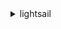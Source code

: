 <details><summary>lightsail</summary><blockquote>

- **<details><summary>allocate-static-ip</summary><blockquote>**

  * --static-ip-name
  * --cli-input-json
  * --cli-input-yaml
  * --generate-cli-skeleton


- **<details><summary>attach-certificate-to-distribution</summary><blockquote>**

  * --distribution-name
  * --certificate-name
  * --cli-input-json
  * --cli-input-yaml
  * --generate-cli-skeleton


- **<details><summary>attach-disk</summary><blockquote>**

  * --disk-name
  * --instance-name
  * --disk-path
  * --cli-input-json
  * --cli-input-yaml
  * --generate-cli-skeleton


- **<details><summary>attach-instances-to-load-balancer</summary><blockquote>**

  * --load-balancer-name
  * --instance-names
  * --cli-input-json
  * --cli-input-yaml
  * --generate-cli-skeleton


- **<details><summary>attach-load-balancer-tls-certificate</summary><blockquote>**

  * --load-balancer-name
  * --certificate-name
  * --cli-input-json
  * --cli-input-yaml
  * --generate-cli-skeleton


- **<details><summary>attach-static-ip</summary><blockquote>**

  * --static-ip-name
  * --instance-name
  * --cli-input-json
  * --cli-input-yaml
  * --generate-cli-skeleton


- **<details><summary>close-instance-public-ports</summary><blockquote>**

  * --port-info
  * --instance-name
  * --cli-input-json
  * --cli-input-yaml
  * --generate-cli-skeleton


- **<details><summary>copy-snapshot</summary><blockquote>**

  * --source-snapshot-name
  * --source-resource-name
  * --restore-date
  * --use-latest-restorable-auto-snapshot
  * --no-use-latest-restorable-auto-snapshot
  * --target-snapshot-name
  * --source-region
  * --cli-input-json
  * --cli-input-yaml
  * --generate-cli-skeleton


- **<details><summary>create-bucket</summary><blockquote>**

  * --bucket-name
  * --bundle-id
  * --tags
  * --enable-object-versioning
  * --no-enable-object-versioning
  * --cli-input-json
  * --cli-input-yaml
  * --generate-cli-skeleton


- **<details><summary>create-bucket-access-key</summary><blockquote>**

  * --bucket-name
  * --cli-input-json
  * --cli-input-yaml
  * --generate-cli-skeleton


- **<details><summary>create-certificate</summary><blockquote>**

  * --certificate-name
  * --domain-name
  * --subject-alternative-names
  * --tags
  * --cli-input-json
  * --cli-input-yaml
  * --generate-cli-skeleton


- **<details><summary>create-cloud-formation-stack</summary><blockquote>**

  * --instances
  * --cli-input-json
  * --cli-input-yaml
  * --generate-cli-skeleton


- **<details><summary>create-contact-method</summary><blockquote>**

  * --protocol
  * --contact-endpoint
  * --cli-input-json
  * --cli-input-yaml
  * --generate-cli-skeleton


- **<details><summary>create-container-service</summary><blockquote>**

  * --service-name
  * --power
  * --scale
  * --tags
  * --public-domain-names
  * --deployment
  * --cli-input-json
  * --cli-input-yaml
  * --generate-cli-skeleton


- **<details><summary>create-container-service-deployment</summary><blockquote>**

  * --service-name
  * --containers
  * --public-endpoint
  * --cli-input-json
  * --cli-input-yaml
  * --generate-cli-skeleton


- **<details><summary>create-container-service-registry-login</summary><blockquote>**

  * --cli-input-json
  * --cli-input-yaml
  * --generate-cli-skeleton


- **<details><summary>create-disk</summary><blockquote>**

  * --disk-name
  * --availability-zone
  * --size-in-gb
  * --tags
  * --add-ons
  * --cli-input-json
  * --cli-input-yaml
  * --generate-cli-skeleton


- **<details><summary>create-disk-from-snapshot</summary><blockquote>**

  * --disk-name
  * --disk-snapshot-name
  * --availability-zone
  * --size-in-gb
  * --tags
  * --add-ons
  * --source-disk-name
  * --restore-date
  * --use-latest-restorable-auto-snapshot
  * --no-use-latest-restorable-auto-snapshot
  * --cli-input-json
  * --cli-input-yaml
  * --generate-cli-skeleton


- **<details><summary>create-disk-snapshot</summary><blockquote>**

  * --disk-name
  * --disk-snapshot-name
  * --instance-name
  * --tags
  * --cli-input-json
  * --cli-input-yaml
  * --generate-cli-skeleton


- **<details><summary>create-distribution</summary><blockquote>**

  * --distribution-name
  * --origin
  * --default-cache-behavior
  * --cache-behavior-settings
  * --cache-behaviors
  * --bundle-id
  * --ip-address-type
  * --tags
  * --cli-input-json
  * --cli-input-yaml
  * --generate-cli-skeleton


- **<details><summary>create-domain</summary><blockquote>**

  * --domain-name
  * --tags
  * --cli-input-json
  * --cli-input-yaml
  * --generate-cli-skeleton


- **<details><summary>create-domain-entry</summary><blockquote>**

  * --domain-name
  * --domain-entry
  * --cli-input-json
  * --cli-input-yaml
  * --generate-cli-skeleton


- **<details><summary>create-instances</summary><blockquote>**

  * --instance-names
  * --availability-zone
  * --custom-image-name
  * --blueprint-id
  * --bundle-id
  * --user-data
  * --key-pair-name
  * --tags
  * --add-ons
  * --ip-address-type
  * --cli-input-json
  * --cli-input-yaml
  * --generate-cli-skeleton


- **<details><summary>create-instances-from-snapshot</summary><blockquote>**

  * --instance-names
  * --attached-disk-mapping
  * --availability-zone
  * --instance-snapshot-name
  * --bundle-id
  * --user-data
  * --key-pair-name
  * --tags
  * --add-ons
  * --ip-address-type
  * --source-instance-name
  * --restore-date
  * --use-latest-restorable-auto-snapshot
  * --no-use-latest-restorable-auto-snapshot
  * --cli-input-json
  * --cli-input-yaml
  * --generate-cli-skeleton


- **<details><summary>create-instance-snapshot</summary><blockquote>**

  * --instance-snapshot-name
  * --instance-name
  * --tags
  * --cli-input-json
  * --cli-input-yaml
  * --generate-cli-skeleton


- **<details><summary>create-key-pair</summary><blockquote>**

  * --key-pair-name
  * --tags
  * --cli-input-json
  * --cli-input-yaml
  * --generate-cli-skeleton


- **<details><summary>create-load-balancer</summary><blockquote>**

  * --load-balancer-name
  * --instance-port
  * --health-check-path
  * --certificate-name
  * --certificate-domain-name
  * --certificate-alternative-names
  * --tags
  * --ip-address-type
  * --cli-input-json
  * --cli-input-yaml
  * --generate-cli-skeleton


- **<details><summary>create-load-balancer-tls-certificate</summary><blockquote>**

  * --load-balancer-name
  * --certificate-name
  * --certificate-domain-name
  * --certificate-alternative-names
  * --tags
  * --cli-input-json
  * --cli-input-yaml
  * --generate-cli-skeleton


- **<details><summary>create-relational-database</summary><blockquote>**

  * --relational-database-name
  * --availability-zone
  * --relational-database-blueprint-id
  * --relational-database-bundle-id
  * --master-database-name
  * --master-username
  * --master-user-password
  * --preferred-backup-window
  * --preferred-maintenance-window
  * --publicly-accessible
  * --no-publicly-accessible
  * --tags
  * --cli-input-json
  * --cli-input-yaml
  * --generate-cli-skeleton


- **<details><summary>create-relational-database-from-snapshot</summary><blockquote>**

  * --relational-database-name
  * --availability-zone
  * --publicly-accessible
  * --no-publicly-accessible
  * --relational-database-snapshot-name
  * --relational-database-bundle-id
  * --source-relational-database-name
  * --restore-time
  * --use-latest-restorable-time
  * --no-use-latest-restorable-time
  * --tags
  * --cli-input-json
  * --cli-input-yaml
  * --generate-cli-skeleton


- **<details><summary>create-relational-database-snapshot</summary><blockquote>**

  * --relational-database-name
  * --relational-database-snapshot-name
  * --tags
  * --cli-input-json
  * --cli-input-yaml
  * --generate-cli-skeleton


- **<details><summary>delete-alarm</summary><blockquote>**

  * --alarm-name
  * --cli-input-json
  * --cli-input-yaml
  * --generate-cli-skeleton


- **<details><summary>delete-auto-snapshot</summary><blockquote>**

  * --resource-name
  * --date
  * --cli-input-json
  * --cli-input-yaml
  * --generate-cli-skeleton


- **<details><summary>delete-bucket</summary><blockquote>**

  * --bucket-name
  * --force-delete
  * --no-force-delete
  * --cli-input-json
  * --cli-input-yaml
  * --generate-cli-skeleton


- **<details><summary>delete-bucket-access-key</summary><blockquote>**

  * --bucket-name
  * --access-key-id
  * --cli-input-json
  * --cli-input-yaml
  * --generate-cli-skeleton


- **<details><summary>delete-certificate</summary><blockquote>**

  * --certificate-name
  * --cli-input-json
  * --cli-input-yaml
  * --generate-cli-skeleton


- **<details><summary>delete-contact-method</summary><blockquote>**

  * --protocol
  * --cli-input-json
  * --cli-input-yaml
  * --generate-cli-skeleton


- **<details><summary>delete-container-image</summary><blockquote>**

  * --service-name
  * --image
  * --cli-input-json
  * --cli-input-yaml
  * --generate-cli-skeleton


- **<details><summary>delete-container-service</summary><blockquote>**

  * --service-name
  * --cli-input-json
  * --cli-input-yaml
  * --generate-cli-skeleton


- **<details><summary>delete-disk</summary><blockquote>**

  * --disk-name
  * --force-delete-add-ons
  * --no-force-delete-add-ons
  * --cli-input-json
  * --cli-input-yaml
  * --generate-cli-skeleton


- **<details><summary>delete-disk-snapshot</summary><blockquote>**

  * --disk-snapshot-name
  * --cli-input-json
  * --cli-input-yaml
  * --generate-cli-skeleton


- **<details><summary>delete-distribution</summary><blockquote>**

  * --distribution-name
  * --cli-input-json
  * --cli-input-yaml
  * --generate-cli-skeleton


- **<details><summary>delete-domain</summary><blockquote>**

  * --domain-name
  * --cli-input-json
  * --cli-input-yaml
  * --generate-cli-skeleton


- **<details><summary>delete-domain-entry</summary><blockquote>**

  * --domain-name
  * --domain-entry
  * --cli-input-json
  * --cli-input-yaml
  * --generate-cli-skeleton


- **<details><summary>delete-instance</summary><blockquote>**

  * --instance-name
  * --force-delete-add-ons
  * --no-force-delete-add-ons
  * --cli-input-json
  * --cli-input-yaml
  * --generate-cli-skeleton


- **<details><summary>delete-instance-snapshot</summary><blockquote>**

  * --instance-snapshot-name
  * --cli-input-json
  * --cli-input-yaml
  * --generate-cli-skeleton


- **<details><summary>delete-key-pair</summary><blockquote>**

  * --key-pair-name
  * --cli-input-json
  * --cli-input-yaml
  * --generate-cli-skeleton


- **<details><summary>delete-known-host-keys</summary><blockquote>**

  * --instance-name
  * --cli-input-json
  * --cli-input-yaml
  * --generate-cli-skeleton


- **<details><summary>delete-load-balancer</summary><blockquote>**

  * --load-balancer-name
  * --cli-input-json
  * --cli-input-yaml
  * --generate-cli-skeleton


- **<details><summary>delete-load-balancer-tls-certificate</summary><blockquote>**

  * --load-balancer-name
  * --certificate-name
  * --force
  * --no-force
  * --cli-input-json
  * --cli-input-yaml
  * --generate-cli-skeleton


- **<details><summary>delete-relational-database</summary><blockquote>**

  * --relational-database-name
  * --skip-final-snapshot
  * --no-skip-final-snapshot
  * --final-relational-database-snapshot-name
  * --cli-input-json
  * --cli-input-yaml
  * --generate-cli-skeleton


- **<details><summary>delete-relational-database-snapshot</summary><blockquote>**

  * --relational-database-snapshot-name
  * --cli-input-json
  * --cli-input-yaml
  * --generate-cli-skeleton


- **<details><summary>detach-certificate-from-distribution</summary><blockquote>**

  * --distribution-name
  * --cli-input-json
  * --cli-input-yaml
  * --generate-cli-skeleton


- **<details><summary>detach-disk</summary><blockquote>**

  * --disk-name
  * --cli-input-json
  * --cli-input-yaml
  * --generate-cli-skeleton


- **<details><summary>detach-instances-from-load-balancer</summary><blockquote>**

  * --load-balancer-name
  * --instance-names
  * --cli-input-json
  * --cli-input-yaml
  * --generate-cli-skeleton


- **<details><summary>detach-static-ip</summary><blockquote>**

  * --static-ip-name
  * --cli-input-json
  * --cli-input-yaml
  * --generate-cli-skeleton


- **<details><summary>disable-add-on</summary><blockquote>**

  * --add-on-type
  * --resource-name
  * --cli-input-json
  * --cli-input-yaml
  * --generate-cli-skeleton


- **<details><summary>download-default-key-pair</summary><blockquote>**

  * --cli-input-json
  * --cli-input-yaml
  * --generate-cli-skeleton


- **<details><summary>enable-add-on</summary><blockquote>**

  * --resource-name
  * --add-on-request
  * --cli-input-json
  * --cli-input-yaml
  * --generate-cli-skeleton


- **<details><summary>export-snapshot</summary><blockquote>**

  * --source-snapshot-name
  * --cli-input-json
  * --cli-input-yaml
  * --generate-cli-skeleton


- **<details><summary>get-active-names</summary><blockquote>**

  * --cli-input-json
  * --cli-input-yaml
  * --starting-token
  * --max-items
  * --generate-cli-skeleton


- **<details><summary>get-alarms</summary><blockquote>**

  * --alarm-name
  * --page-token
  * --monitored-resource-name
  * --cli-input-json
  * --cli-input-yaml
  * --generate-cli-skeleton


- **<details><summary>get-auto-snapshots</summary><blockquote>**

  * --resource-name
  * --cli-input-json
  * --cli-input-yaml
  * --generate-cli-skeleton


- **<details><summary>get-blueprints</summary><blockquote>**

  * --include-inactive
  * --no-include-inactive
  * --cli-input-json
  * --cli-input-yaml
  * --starting-token
  * --max-items
  * --generate-cli-skeleton


- **<details><summary>get-bucket-access-keys</summary><blockquote>**

  * --bucket-name
  * --cli-input-json
  * --cli-input-yaml
  * --generate-cli-skeleton


- **<details><summary>get-bucket-bundles</summary><blockquote>**

  * --include-inactive
  * --no-include-inactive
  * --cli-input-json
  * --cli-input-yaml
  * --generate-cli-skeleton


- **<details><summary>get-bucket-metric-data</summary><blockquote>**

  * --bucket-name
  * --metric-name
  * --start-time
  * --end-time
  * --period
  * --statistics
  * --unit
  * --cli-input-json
  * --cli-input-yaml
  * --generate-cli-skeleton


- **<details><summary>get-buckets</summary><blockquote>**

  * --bucket-name
  * --page-token
  * --include-connected-resources
  * --no-include-connected-resources
  * --cli-input-json
  * --cli-input-yaml
  * --generate-cli-skeleton


- **<details><summary>get-bundles</summary><blockquote>**

  * --include-inactive
  * --no-include-inactive
  * --cli-input-json
  * --cli-input-yaml
  * --starting-token
  * --max-items
  * --generate-cli-skeleton


- **<details><summary>get-certificates</summary><blockquote>**

  * --certificate-statuses
  * --include-certificate-details
  * --no-include-certificate-details
  * --certificate-name
  * --cli-input-json
  * --cli-input-yaml
  * --generate-cli-skeleton


- **<details><summary>get-cloud-formation-stack-records</summary><blockquote>**

  * --cli-input-json
  * --cli-input-yaml
  * --starting-token
  * --max-items
  * --generate-cli-skeleton


- **<details><summary>get-contact-methods</summary><blockquote>**

  * --protocols
  * --cli-input-json
  * --cli-input-yaml
  * --generate-cli-skeleton


- **<details><summary>get-container-api-metadata</summary><blockquote>**

  * --cli-input-json
  * --cli-input-yaml
  * --generate-cli-skeleton


- **<details><summary>get-container-images</summary><blockquote>**

  * --service-name
  * --cli-input-json
  * --cli-input-yaml
  * --generate-cli-skeleton


- **<details><summary>get-container-log</summary><blockquote>**

  * --service-name
  * --container-name
  * --start-time
  * --end-time
  * --filter-pattern
  * --page-token
  * --cli-input-json
  * --cli-input-yaml
  * --generate-cli-skeleton


- **<details><summary>get-container-service-deployments</summary><blockquote>**

  * --service-name
  * --cli-input-json
  * --cli-input-yaml
  * --generate-cli-skeleton


- **<details><summary>get-container-service-metric-data</summary><blockquote>**

  * --service-name
  * --metric-name
  * --start-time
  * --end-time
  * --period
  * --statistics
  * --cli-input-json
  * --cli-input-yaml
  * --generate-cli-skeleton


- **<details><summary>get-container-service-powers</summary><blockquote>**

  * --cli-input-json
  * --cli-input-yaml
  * --generate-cli-skeleton


- **<details><summary>get-container-services</summary><blockquote>**

  * --service-name
  * --cli-input-json
  * --cli-input-yaml
  * --generate-cli-skeleton


- **<details><summary>get-disk</summary><blockquote>**

  * --disk-name
  * --cli-input-json
  * --cli-input-yaml
  * --generate-cli-skeleton


- **<details><summary>get-disks</summary><blockquote>**

  * --cli-input-json
  * --cli-input-yaml
  * --starting-token
  * --max-items
  * --generate-cli-skeleton


- **<details><summary>get-disk-snapshot</summary><blockquote>**

  * --disk-snapshot-name
  * --cli-input-json
  * --cli-input-yaml
  * --generate-cli-skeleton


- **<details><summary>get-disk-snapshots</summary><blockquote>**

  * --cli-input-json
  * --cli-input-yaml
  * --starting-token
  * --max-items
  * --generate-cli-skeleton


- **<details><summary>get-distribution-bundles</summary><blockquote>**

  * --cli-input-json
  * --cli-input-yaml
  * --generate-cli-skeleton


- **<details><summary>get-distribution-latest-cache-reset</summary><blockquote>**

  * --distribution-name
  * --cli-input-json
  * --cli-input-yaml
  * --generate-cli-skeleton


- **<details><summary>get-distribution-metric-data</summary><blockquote>**

  * --distribution-name
  * --metric-name
  * --start-time
  * --end-time
  * --period
  * --unit
  * --statistics
  * --cli-input-json
  * --cli-input-yaml
  * --generate-cli-skeleton


- **<details><summary>get-distributions</summary><blockquote>**

  * --distribution-name
  * --page-token
  * --cli-input-json
  * --cli-input-yaml
  * --generate-cli-skeleton


- **<details><summary>get-domain</summary><blockquote>**

  * --domain-name
  * --cli-input-json
  * --cli-input-yaml
  * --generate-cli-skeleton


- **<details><summary>get-domains</summary><blockquote>**

  * --cli-input-json
  * --cli-input-yaml
  * --starting-token
  * --max-items
  * --generate-cli-skeleton


- **<details><summary>get-export-snapshot-records</summary><blockquote>**

  * --cli-input-json
  * --cli-input-yaml
  * --starting-token
  * --max-items
  * --generate-cli-skeleton


- **<details><summary>get-instance</summary><blockquote>**

  * --instance-name
  * --cli-input-json
  * --cli-input-yaml
  * --generate-cli-skeleton


- **<details><summary>get-instance-access-details</summary><blockquote>**

  * --instance-name
  * --protocol
  * --cli-input-json
  * --cli-input-yaml
  * --generate-cli-skeleton


- **<details><summary>get-instance-metric-data</summary><blockquote>**

  * --instance-name
  * --metric-name
  * --period
  * --start-time
  * --end-time
  * --unit
  * --statistics
  * --cli-input-json
  * --cli-input-yaml
  * --generate-cli-skeleton


- **<details><summary>get-instance-port-states</summary><blockquote>**

  * --instance-name
  * --cli-input-json
  * --cli-input-yaml
  * --generate-cli-skeleton


- **<details><summary>get-instances</summary><blockquote>**

  * --cli-input-json
  * --cli-input-yaml
  * --starting-token
  * --max-items
  * --generate-cli-skeleton


- **<details><summary>get-instance-snapshot</summary><blockquote>**

  * --instance-snapshot-name
  * --cli-input-json
  * --cli-input-yaml
  * --generate-cli-skeleton


- **<details><summary>get-instance-snapshots</summary><blockquote>**

  * --cli-input-json
  * --cli-input-yaml
  * --starting-token
  * --max-items
  * --generate-cli-skeleton


- **<details><summary>get-instance-state</summary><blockquote>**

  * --instance-name
  * --cli-input-json
  * --cli-input-yaml
  * --generate-cli-skeleton


- **<details><summary>get-key-pair</summary><blockquote>**

  * --key-pair-name
  * --cli-input-json
  * --cli-input-yaml
  * --generate-cli-skeleton


- **<details><summary>get-key-pairs</summary><blockquote>**

  * --cli-input-json
  * --cli-input-yaml
  * --starting-token
  * --max-items
  * --generate-cli-skeleton


- **<details><summary>get-load-balancer</summary><blockquote>**

  * --load-balancer-name
  * --cli-input-json
  * --cli-input-yaml
  * --generate-cli-skeleton


- **<details><summary>get-load-balancer-metric-data</summary><blockquote>**

  * --load-balancer-name
  * --metric-name
  * --period
  * --start-time
  * --end-time
  * --unit
  * --statistics
  * --cli-input-json
  * --cli-input-yaml
  * --generate-cli-skeleton


- **<details><summary>get-load-balancers</summary><blockquote>**

  * --cli-input-json
  * --cli-input-yaml
  * --starting-token
  * --max-items
  * --generate-cli-skeleton


- **<details><summary>get-load-balancer-tls-certificates</summary><blockquote>**

  * --load-balancer-name
  * --cli-input-json
  * --cli-input-yaml
  * --generate-cli-skeleton


- **<details><summary>get-operation</summary><blockquote>**

  * --operation-id
  * --cli-input-json
  * --cli-input-yaml
  * --generate-cli-skeleton


- **<details><summary>get-operations</summary><blockquote>**

  * --cli-input-json
  * --cli-input-yaml
  * --starting-token
  * --max-items
  * --generate-cli-skeleton


- **<details><summary>get-operations-for-resource</summary><blockquote>**

  * --resource-name
  * --page-token
  * --cli-input-json
  * --cli-input-yaml
  * --generate-cli-skeleton


- **<details><summary>get-regions</summary><blockquote>**

  * --include-availability-zones
  * --no-include-availability-zones
  * --include-relational-database-availability-zones
  * --no-include-relational-database-availability-zones
  * --cli-input-json
  * --cli-input-yaml
  * --generate-cli-skeleton


- **<details><summary>get-relational-database</summary><blockquote>**

  * --relational-database-name
  * --cli-input-json
  * --cli-input-yaml
  * --generate-cli-skeleton


- **<details><summary>get-relational-database-blueprints</summary><blockquote>**

  * --cli-input-json
  * --cli-input-yaml
  * --starting-token
  * --max-items
  * --generate-cli-skeleton


- **<details><summary>get-relational-database-bundles</summary><blockquote>**

  * --cli-input-json
  * --cli-input-yaml
  * --starting-token
  * --max-items
  * --generate-cli-skeleton


- **<details><summary>get-relational-database-events</summary><blockquote>**

  * --relational-database-name
  * --duration-in-minutes
  * --cli-input-json
  * --cli-input-yaml
  * --starting-token
  * --max-items
  * --generate-cli-skeleton


- **<details><summary>get-relational-database-log-events</summary><blockquote>**

  * --relational-database-name
  * --log-stream-name
  * --start-time
  * --end-time
  * --start-from-head
  * --no-start-from-head
  * --page-token
  * --cli-input-json
  * --cli-input-yaml
  * --generate-cli-skeleton


- **<details><summary>get-relational-database-log-streams</summary><blockquote>**

  * --relational-database-name
  * --cli-input-json
  * --cli-input-yaml
  * --generate-cli-skeleton


- **<details><summary>get-relational-database-master-user-password</summary><blockquote>**

  * --relational-database-name
  * --password-version
  * --cli-input-json
  * --cli-input-yaml
  * --generate-cli-skeleton


- **<details><summary>get-relational-database-metric-data</summary><blockquote>**

  * --relational-database-name
  * --metric-name
  * --period
  * --start-time
  * --end-time
  * --unit
  * --statistics
  * --cli-input-json
  * --cli-input-yaml
  * --generate-cli-skeleton


- **<details><summary>get-relational-database-parameters</summary><blockquote>**

  * --relational-database-name
  * --cli-input-json
  * --cli-input-yaml
  * --starting-token
  * --max-items
  * --generate-cli-skeleton


- **<details><summary>get-relational-databases</summary><blockquote>**

  * --cli-input-json
  * --cli-input-yaml
  * --starting-token
  * --max-items
  * --generate-cli-skeleton


- **<details><summary>get-relational-database-snapshot</summary><blockquote>**

  * --relational-database-snapshot-name
  * --cli-input-json
  * --cli-input-yaml
  * --generate-cli-skeleton


- **<details><summary>get-relational-database-snapshots</summary><blockquote>**

  * --cli-input-json
  * --cli-input-yaml
  * --starting-token
  * --max-items
  * --generate-cli-skeleton


- **<details><summary>get-static-ip</summary><blockquote>**

  * --static-ip-name
  * --cli-input-json
  * --cli-input-yaml
  * --generate-cli-skeleton


- **<details><summary>get-static-ips</summary><blockquote>**

  * --cli-input-json
  * --cli-input-yaml
  * --starting-token
  * --max-items
  * --generate-cli-skeleton


- **<details><summary>help</summary><blockquote>**

  * 


- **<details><summary>import-key-pair</summary><blockquote>**

  * --key-pair-name
  * --public-key-base64
  * --cli-input-json
  * --cli-input-yaml
  * --generate-cli-skeleton


- **<details><summary>is-vpc-peered</summary><blockquote>**

  * --cli-input-json
  * --cli-input-yaml
  * --generate-cli-skeleton


- **<details><summary>open-instance-public-ports</summary><blockquote>**

  * --port-info
  * --instance-name
  * --cli-input-json
  * --cli-input-yaml
  * --generate-cli-skeleton


- **<details><summary>peer-vpc</summary><blockquote>**

  * --cli-input-json
  * --cli-input-yaml
  * --generate-cli-skeleton


- **<details><summary>push-container-image</summary><blockquote>**

  * --service-name
  * --image
  * --label


- **<details><summary>put-alarm</summary><blockquote>**

  * --alarm-name
  * --metric-name
  * --monitored-resource-name
  * --comparison-operator
  * --threshold
  * --evaluation-periods
  * --datapoints-to-alarm
  * --treat-missing-data
  * --contact-protocols
  * --notification-triggers
  * --notification-enabled
  * --no-notification-enabled
  * --cli-input-json
  * --cli-input-yaml
  * --generate-cli-skeleton


- **<details><summary>put-instance-public-ports</summary><blockquote>**

  * --port-infos
  * --instance-name
  * --cli-input-json
  * --cli-input-yaml
  * --generate-cli-skeleton


- **<details><summary>reboot-instance</summary><blockquote>**

  * --instance-name
  * --cli-input-json
  * --cli-input-yaml
  * --generate-cli-skeleton


- **<details><summary>reboot-relational-database</summary><blockquote>**

  * --relational-database-name
  * --cli-input-json
  * --cli-input-yaml
  * --generate-cli-skeleton


- **<details><summary>register-container-image</summary><blockquote>**

  * --service-name
  * --label
  * --digest
  * --cli-input-json
  * --cli-input-yaml
  * --generate-cli-skeleton


- **<details><summary>release-static-ip</summary><blockquote>**

  * --static-ip-name
  * --cli-input-json
  * --cli-input-yaml
  * --generate-cli-skeleton


- **<details><summary>reset-distribution-cache</summary><blockquote>**

  * --distribution-name
  * --cli-input-json
  * --cli-input-yaml
  * --generate-cli-skeleton


- **<details><summary>send-contact-method-verification</summary><blockquote>**

  * --protocol
  * --cli-input-json
  * --cli-input-yaml
  * --generate-cli-skeleton


- **<details><summary>set-ip-address-type</summary><blockquote>**

  * --resource-type
  * --resource-name
  * --ip-address-type
  * --cli-input-json
  * --cli-input-yaml
  * --generate-cli-skeleton


- **<details><summary>set-resource-access-for-bucket</summary><blockquote>**

  * --resource-name
  * --bucket-name
  * --access
  * --cli-input-json
  * --cli-input-yaml
  * --generate-cli-skeleton


- **<details><summary>start-instance</summary><blockquote>**

  * --instance-name
  * --cli-input-json
  * --cli-input-yaml
  * --generate-cli-skeleton


- **<details><summary>start-relational-database</summary><blockquote>**

  * --relational-database-name
  * --cli-input-json
  * --cli-input-yaml
  * --generate-cli-skeleton


- **<details><summary>stop-instance</summary><blockquote>**

  * --instance-name
  * --force
  * --no-force
  * --cli-input-json
  * --cli-input-yaml
  * --generate-cli-skeleton


- **<details><summary>stop-relational-database</summary><blockquote>**

  * --relational-database-name
  * --relational-database-snapshot-name
  * --cli-input-json
  * --cli-input-yaml
  * --generate-cli-skeleton


- **<details><summary>tag-resource</summary><blockquote>**

  * --resource-name
  * --resource-arn
  * --tags
  * --cli-input-json
  * --cli-input-yaml
  * --generate-cli-skeleton


- **<details><summary>test-alarm</summary><blockquote>**

  * --alarm-name
  * --state
  * --cli-input-json
  * --cli-input-yaml
  * --generate-cli-skeleton


- **<details><summary>unpeer-vpc</summary><blockquote>**

  * --cli-input-json
  * --cli-input-yaml
  * --generate-cli-skeleton


- **<details><summary>untag-resource</summary><blockquote>**

  * --resource-name
  * --resource-arn
  * --tag-keys
  * --cli-input-json
  * --cli-input-yaml
  * --generate-cli-skeleton


- **<details><summary>update-bucket</summary><blockquote>**

  * --bucket-name
  * --access-rules
  * --versioning
  * --readonly-access-accounts
  * --cli-input-json
  * --cli-input-yaml
  * --generate-cli-skeleton


- **<details><summary>update-bucket-bundle</summary><blockquote>**

  * --bucket-name
  * --bundle-id
  * --cli-input-json
  * --cli-input-yaml
  * --generate-cli-skeleton


- **<details><summary>update-container-service</summary><blockquote>**

  * --service-name
  * --power
  * --scale
  * --is-disabled
  * --no-is-disabled
  * --public-domain-names
  * --cli-input-json
  * --cli-input-yaml
  * --generate-cli-skeleton


- **<details><summary>update-distribution</summary><blockquote>**

  * --distribution-name
  * --origin
  * --default-cache-behavior
  * --cache-behavior-settings
  * --cache-behaviors
  * --is-enabled
  * --no-is-enabled
  * --cli-input-json
  * --cli-input-yaml
  * --generate-cli-skeleton


- **<details><summary>update-distribution-bundle</summary><blockquote>**

  * --distribution-name
  * --bundle-id
  * --cli-input-json
  * --cli-input-yaml
  * --generate-cli-skeleton


- **<details><summary>update-domain-entry</summary><blockquote>**

  * --domain-name
  * --domain-entry
  * --cli-input-json
  * --cli-input-yaml
  * --generate-cli-skeleton


- **<details><summary>update-load-balancer-attribute</summary><blockquote>**

  * --load-balancer-name
  * --attribute-name
  * --attribute-value
  * --cli-input-json
  * --cli-input-yaml
  * --generate-cli-skeleton


- **<details><summary>update-relational-database</summary><blockquote>**

  * --relational-database-name
  * --master-user-password
  * --rotate-master-user-password
  * --no-rotate-master-user-password
  * --preferred-backup-window
  * --preferred-maintenance-window
  * --enable-backup-retention
  * --no-enable-backup-retention
  * --disable-backup-retention
  * --no-disable-backup-retention
  * --publicly-accessible
  * --no-publicly-accessible
  * --apply-immediately
  * --no-apply-immediately
  * --ca-certificate-identifier
  * --cli-input-json
  * --cli-input-yaml
  * --generate-cli-skeleton


- **<details><summary>update-relational-database-parameters</summary><blockquote>**

  * --relational-database-name
  * --parameters
  * --cli-input-json
  * --cli-input-yaml
  * --generate-cli-skeleton


</blockquote></details>
</blockquote></details>
</blockquote></details>
</blockquote></details>
</blockquote></details>
</blockquote></details>
</blockquote></details>
</blockquote></details>
</blockquote></details>
</blockquote></details>
</blockquote></details>
</blockquote></details>
</blockquote></details>
</blockquote></details>
</blockquote></details>
</blockquote></details>
</blockquote></details>
</blockquote></details>
</blockquote></details>
</blockquote></details>
</blockquote></details>
</blockquote></details>
</blockquote></details>
</blockquote></details>
</blockquote></details>
</blockquote></details>
</blockquote></details>
</blockquote></details>
</blockquote></details>
</blockquote></details>
</blockquote></details>
</blockquote></details>
</blockquote></details>
</blockquote></details>
</blockquote></details>
</blockquote></details>
</blockquote></details>
</blockquote></details>
</blockquote></details>
</blockquote></details>
</blockquote></details>
</blockquote></details>
</blockquote></details>
</blockquote></details>
</blockquote></details>
</blockquote></details>
</blockquote></details>
</blockquote></details>
</blockquote></details>
</blockquote></details>
</blockquote></details>
</blockquote></details>
</blockquote></details>
</blockquote></details>
</blockquote></details>
</blockquote></details>
</blockquote></details>
</blockquote></details>
</blockquote></details>
</blockquote></details>
</blockquote></details>
</blockquote></details>
</blockquote></details>
</blockquote></details>
</blockquote></details>
</blockquote></details>
</blockquote></details>
</blockquote></details>
</blockquote></details>
</blockquote></details>
</blockquote></details>
</blockquote></details>
</blockquote></details>
</blockquote></details>
</blockquote></details>
</blockquote></details>
</blockquote></details>
</blockquote></details>
</blockquote></details>
</blockquote></details>
</blockquote></details>
</blockquote></details>
</blockquote></details>
</blockquote></details>
</blockquote></details>
</blockquote></details>
</blockquote></details>
</blockquote></details>
</blockquote></details>
</blockquote></details>
</blockquote></details>
</blockquote></details>
</blockquote></details>
</blockquote></details>
</blockquote></details>
</blockquote></details>
</blockquote></details>
</blockquote></details>
</blockquote></details>
</blockquote></details>
</blockquote></details>
</blockquote></details>
</blockquote></details>
</blockquote></details>
</blockquote></details>
</blockquote></details>
</blockquote></details>
</blockquote></details>
</blockquote></details>
</blockquote></details>
</blockquote></details>
</blockquote></details>
</blockquote></details>
</blockquote></details>
</blockquote></details>
</blockquote></details>
</blockquote></details>
</blockquote></details>
</blockquote></details>
</blockquote></details>
</blockquote></details>
</blockquote></details>
</blockquote></details>
</blockquote></details>
</blockquote></details>
</blockquote></details>
</blockquote></details>
</blockquote></details>
</blockquote></details>
</blockquote></details>
</blockquote></details>
</blockquote></details>
</blockquote></details>
</blockquote></details>
</blockquote></details>
</blockquote></details>
</blockquote></details>
</blockquote></details>
</blockquote></details>
</blockquote></details>
</blockquote></details>
</blockquote></details>
</blockquote></details>
</blockquote></details>
</blockquote></details>
</blockquote></details>
</blockquote></details>
</blockquote></details>
</blockquote></details>
</blockquote></details>
</blockquote></details>
</blockquote></details>
</blockquote></details>
</blockquote></details>
</blockquote></details>
</blockquote></details>
